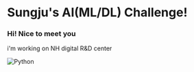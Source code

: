 # Sungju's AI(ML/DL) Challenge!

### Hi! Nice to meet you
i'm working on NH digital R&D center

<img alt="Python" src ="https://img.shields.io/badge/Python-3776AB.svg?&style=for-the-badge&logo=Python&logoColor=white"/>

